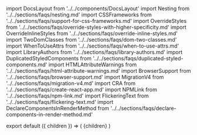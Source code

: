 import DocsLayout from '../../components/DocsLayout'
import Nesting from '../../sections/faqs/nesting.md'
import CSSFrameworks from '../../sections/faqs/support-for-css-frameworks.md'
import OverrideStyles from '../../sections/faqs/override-styles-with-higher-specificity.md'
import OverrideInlineStyles from '../../sections/faqs/override-inline-styles.md'
import TwoDomClasses from '../../sections/faqs/dom-two-classes.md'
import WhenToUseAttrs from '../../sections/faqs/when-to-use-attrs.md'
import LibraryAuthors from '../../sections/faqs/library-authors.md'
import DuplicatedStyledComponents from '../../sections/faqs/duplicated-styled-components.md'
import HTMLAttributeWarnings from '../../sections/faqs/html-attribute-warnings.md'
import BrowserSupport from '../../sections/faqs/browser-support.md'
import MigrationV4 from '../../sections/faqs/migration-v4.md'
import CRA from '../../sections/faqs/create-react-app.md'
import NPMLink from '../../sections/faqs/npm-link.md'
import FlickeringText from '../../sections/faqs/flickering-text.md'
import DeclareComponentsInRenderMethod from '../../sections/faqs/declare-components-in-render-method.md'

export default ({ children }) => (
  <DocsLayout title="FAQs" description="Commonly asked questions about styled-components">
    {children}
  </DocsLayout>
)

<MigrationV4 />
<Nesting />
<CSSFrameworks />
<OverrideStyles />
<OverrideInlineStyles />
<TwoDomClasses />
<WhenToUseAttrs />
<LibraryAuthors />
<DuplicatedStyledComponents />
<DeclareComponentsInRenderMethod />
<HTMLAttributeWarnings />
<BrowserSupport />
<CRA />
<NPMLink />
<FlickeringText />

